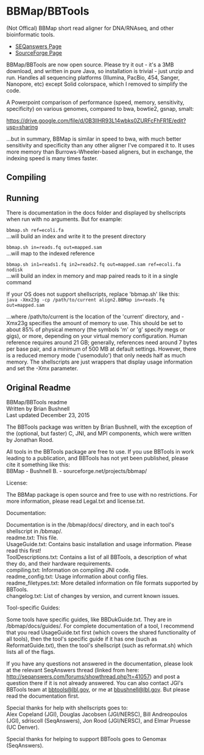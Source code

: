 # BBMap/BBTools
(Not Offical) BBMap short read aligner for DNA/RNAseq, and other bioinformatic tools.

* [SEQanswers Page](http://seqanswers.com/forums/showthread.php?t=41057)
* [SourceForge Page](https://sourceforge.net/projects/bbmap/)

BBMap/BBTools are now open source. Please try it out - it's a 3MB download, and written in pure Java, so installation is trivial - just unzip and run. Handles all sequencing platforms (Illumina, PacBio, 454, Sanger, Nanopore, etc) except Solid colorspace, which I removed to simplify the code.

A Powerpoint comparison of performance (speed, memory, sensitivity, specificity) on various genomes, compared to bwa, bowtie2, gsnap, smalt:

<https://drive.google.com/file/d/0B3llHR93L14wbks0ZURFcFhFR1E/edit?usp=sharing>

...but in summary, BBMap is similar in speed to bwa, with much better sensitivity and specificity than any other aligner I've compared it to. It uses more memory than Burrows-Wheeler-based aligners, but in exchange, the indexing speed is many times faster.

## Compiling

## Running

There is documentation in the docs folder and displayed by shellscripts when run with no arguments. But for example:

`bbmap.sh ref=ecoli.fa`  
...will build an index and write it to the present directory

`bbmap.sh in=reads.fq out=mapped.sam`  
...will map to the indexed reference

`bbmap.sh in1=reads1.fq in2=reads2.fq out=mapped.sam ref=ecoli.fa nodisk`  
...will build an index in memory and map paired reads to it in a single command

If your OS does not support shellscripts, replace 'bbmap.sh' like this:  
`java -Xmx23g -cp /path/to/current align2.BBMap in=reads.fq out=mapped.sam`

...where /path/to/current is the location of the 'current' directory, and -Xmx23g specifies the amount of memory to use. This should be set to about 85% of physical memory (the symbols 'm' or 'g' specify megs or gigs), or more, depending on your virtual memory configuration. Human reference requires around 21 GB; generally, references need around 7 bytes per base pair, and a minimum of 500 MB at default settings. However, there is a reduced memory mode ('usemodulo') that only needs half as much memory. The shellscripts are just wrappers that display usage information and set the -Xmx parameter. 

## Original Readme

BBMap/BBTools readme  
Written by Brian Bushnell  
Last updated December 23, 2015  

The BBTools package was written by Brian Bushnell, with the exception of the (optional, but faster) C, JNI, and MPI components, which were written by Jonathan Rood.

All tools in the BBTools package are free to use.  If you use BBTools in work leading to a publication, and BBTools has not yet been published, please cite it something like this:  
BBMap - Bushnell B. - sourceforge.net/projects/bbmap/

License:

The BBMap package is open source and free to use with no restrictions.  For more information, please read Legal.txt and license.txt.

Documentation:

Documentation is in the /bbmap/docs/ directory, and in each tool's shellscript in /bbmap/.  
readme.txt: This file.  
UsageGuide.txt: Contains basic installation and usage information.  Please read this first!  
ToolDescriptions.txt: Contains a list of all BBTools, a description of what they do, and their hardware requirements.  
compiling.txt: Information on compiling JNI code.  
readme_config.txt: Usage information about config files.  
readme_filetypes.txt: More detailed information on file formats supported by BBTools.  
changelog.txt: List of changes by version, and current known issues.

Tool-specific Guides:

Some tools have specific guides, like BBDukGuide.txt.  They are in /bbmap/docs/guides/.  For complete documentation of a tool, I recommend that you read UsageGuide.txt first (which covers the shared functionality of all tools), then the tool's specific guide if it has one (such as ReformatGuide.txt), then the tool's shellscript (such as reformat.sh) which lists all of the flags.

If you have any questions not answered in the documentation, please look at the relevant SeqAnswers thread (linked from here: http://seqanswers.com/forums/showthread.php?t=41057) and post a question there if it is not already answered.  You can also contact JGI's BBTools team at bbtools@lbl.gov, or me at bbushnell@lbl.gov.  But please read the documentation first.

Special thanks for help with shellscripts goes to:  
Alex Copeland (JGI), Douglas Jacobsen (JGI/NERSC), Bill Andreopoulos (JGI), sdriscoll (SeqAnswers), Jon Rood (JGI/NERSC), and Elmar Pruesse (UC Denver).

Special thanks for helping to support BBTools goes to Genomax (SeqAnswers).
